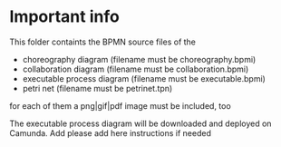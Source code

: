 # Important info

This folder containts the BPMN source files of the
* choreography diagram (filename must be choreography.bpmi)
* collaboration diagram (filename must be collaboration.bpmi)
* executable process diagram (filename must be executable.bpmi)
* petri net (filename must be petrinet.tpn)

for each of them a png|gif|pdf image must be included, too

The executable process diagram will be downloaded and deployed on Camunda. Add please add here instructions if needed
